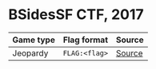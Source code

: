 # BSidesSF CTF, 2017

| Game type | Flag format   | Source                                                 |
|-----------|---------------|--------------------------------------------------------|
| Jeopardy  | `FLAG:<flag>` | [Source](https://github.com/BSidesSF/ctf-2017-release) |
